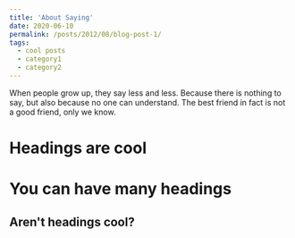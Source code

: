 ```yaml
---
title: 'About Saying'
date: 2020-06-10
permalink: /posts/2012/08/blog-post-1/
tags:
  - cool posts
  - category1
  - category2
---
```


When people grow up, they say less and less. Because there is nothing to say, but also because no one can understand. The best friend in fact is not a good friend, only we know.

Headings are cool
======

You can have many headings
======

Aren't headings cool?
------
